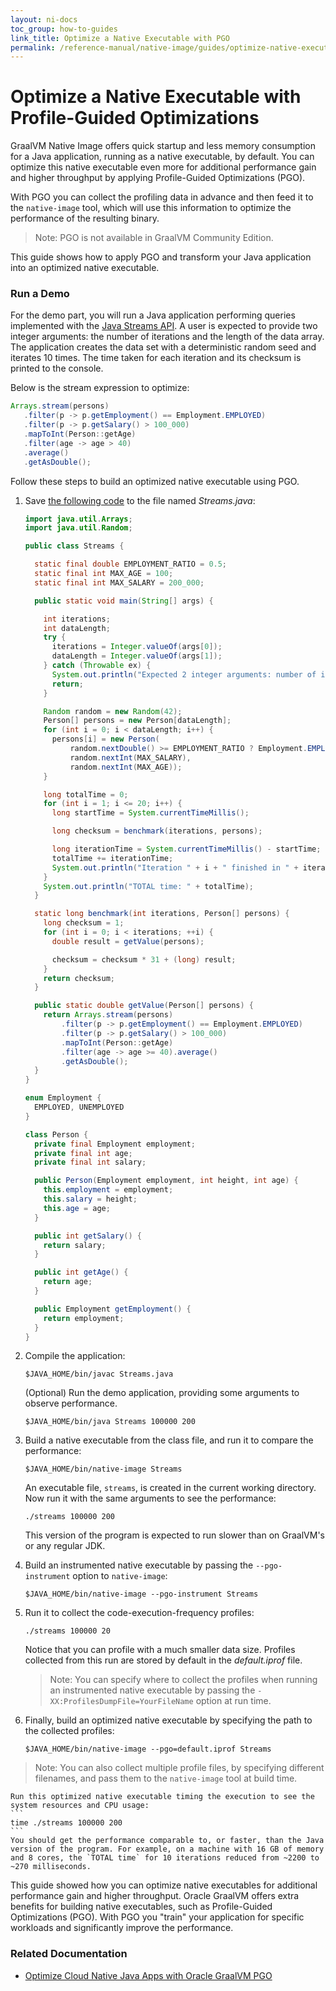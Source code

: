 ```yaml
---
layout: ni-docs
toc_group: how-to-guides
link_title: Optimize a Native Executable with PGO
permalink: /reference-manual/native-image/guides/optimize-native-executable-with-pgo/
---
```


# Optimize a Native Executable with Profile-Guided Optimizations

GraalVM Native Image offers quick startup and less memory consumption for a Java application, running as a native executable, by default. 
You can optimize this native executable even more for additional performance gain and higher throughput by applying Profile-Guided Optimizations (PGO).

With PGO you can collect the profiling data in advance and then feed it to the `native-image` tool, which will use this information to optimize the performance of the resulting binary.

> Note: PGO is not available in GraalVM Community Edition.

This guide shows how to apply PGO and transform your Java application into an optimized native executable.

### Run a Demo

For the demo part, you will run a Java application performing queries implemented with the [Java Streams API](https://docs.oracle.com/javase/8/docs/api/java/util/stream/package-summary.html). A user is expected to provide two integer arguments: the number of iterations and the length of the data array. The application creates the data set with a deterministic random seed and iterates 10 times. The time taken for each iteration  and its checksum is printed to the console.

Below is the stream expression to optimize:

```java
Arrays.stream(persons)
   .filter(p -> p.getEmployment() == Employment.EMPLOYED)
   .filter(p -> p.getSalary() > 100_000)
   .mapToInt(Person::getAge)
   .filter(age -> age > 40)
   .average()
   .getAsDouble();
```

Follow these steps to build an optimized native executable using PGO.

1.  Save [the following code](https://github.com/graalvm/graalvm-demos/blob/master/streams/Streams.java) to the file named _Streams.java_:

    ```java
    import java.util.Arrays;
    import java.util.Random;

    public class Streams {

      static final double EMPLOYMENT_RATIO = 0.5;
      static final int MAX_AGE = 100;
      static final int MAX_SALARY = 200_000;

      public static void main(String[] args) {

        int iterations;
        int dataLength;
        try {
          iterations = Integer.valueOf(args[0]);
          dataLength = Integer.valueOf(args[1]);
        } catch (Throwable ex) {
          System.out.println("Expected 2 integer arguments: number of iterations, length of data array");
          return;
        }

        Random random = new Random(42);
        Person[] persons = new Person[dataLength];
        for (int i = 0; i < dataLength; i++) {
          persons[i] = new Person(
              random.nextDouble() >= EMPLOYMENT_RATIO ? Employment.EMPLOYED : Employment.UNEMPLOYED,
              random.nextInt(MAX_SALARY),
              random.nextInt(MAX_AGE));
        }

        long totalTime = 0;
        for (int i = 1; i <= 20; i++) {
          long startTime = System.currentTimeMillis();

          long checksum = benchmark(iterations, persons);

          long iterationTime = System.currentTimeMillis() - startTime;
          totalTime += iterationTime;
          System.out.println("Iteration " + i + " finished in " + iterationTime + " milliseconds with checksum " + Long.toHexString(checksum));
        }
        System.out.println("TOTAL time: " + totalTime);
      }

      static long benchmark(int iterations, Person[] persons) {
        long checksum = 1;
        for (int i = 0; i < iterations; ++i) {
          double result = getValue(persons);

          checksum = checksum * 31 + (long) result;
        }
        return checksum;
      }

      public static double getValue(Person[] persons) {
        return Arrays.stream(persons)
            .filter(p -> p.getEmployment() == Employment.EMPLOYED)
            .filter(p -> p.getSalary() > 100_000)
            .mapToInt(Person::getAge)
            .filter(age -> age >= 40).average()
            .getAsDouble();
      }
    }

    enum Employment {
      EMPLOYED, UNEMPLOYED
    }

    class Person {
      private final Employment employment;
      private final int age;
      private final int salary;

      public Person(Employment employment, int height, int age) {
        this.employment = employment;
        this.salary = height;
        this.age = age;
      }

      public int getSalary() {
        return salary;
      }

      public int getAge() {
        return age;
      }

      public Employment getEmployment() {
        return employment;
      }
    }
    ```

2.  Compile the application:
    ```shell 
    $JAVA_HOME/bin/javac Streams.java
    ```
    (Optional) Run the demo application, providing some arguments to observe performance.
    ```shell
    $JAVA_HOME/bin/java Streams 100000 200
    ```

3. Build a native executable from the class file, and run it to compare the performance:
    ```shell
    $JAVA_HOME/bin/native-image Streams
    ```
    An executable file, `streams`, is created in the current working directory. 
    Now run it with the same arguments to see the performance:

    ```shell
    ./streams 100000 200
    ```
    This version of the program is expected to run slower than on GraalVM's or any regular JDK.
    

4. Build an instrumented native executable by passing the `--pgo-instrument` option to `native-image`:
    
    ```shell
    $JAVA_HOME/bin/native-image --pgo-instrument Streams
    ```
5. Run it to collect the code-execution-frequency profiles:

    ```shell
    ./streams 100000 20
    ```

    Notice that you can profile with a much smaller data size.
    Profiles collected from this run are stored by default in the _default.iprof_ file.

   > Note: You can specify where to collect the profiles when running an instrumented native executable by passing the `-XX:ProfilesDumpFile=YourFileName` option at run time. 

6. Finally, build an optimized native executable by specifying the path to the collected profiles:

    ```shell
    $JAVA_HOME/bin/native-image --pgo=default.iprof Streams
    ```
  > Note: You can also collect multiple profile files, by specifying different filenames, and pass them to the `native-image` tool at build time.

    Run this optimized native executable timing the execution to see the system resources and CPU usage:
    ```
    time ./streams 100000 200
    ```
    You should get the performance comparable to, or faster, than the Java version of the program. For example, on a machine with 16 GB of memory and 8 cores, the `TOTAL time` for 10 iterations reduced from ~2200 to ~270 milliseconds.

This guide showed how you can optimize native executables for additional performance gain and higher throughput.
Oracle GraalVM offers extra benefits for building native executables, such as Profile-Guided Optimizations (PGO). 
With PGO you "train" your application for specific workloads and significantly improve the performance.

### Related Documentation

- [Optimize Cloud Native Java Apps with Oracle GraalVM PGO](https://luna.oracle.com/lab/3f0b7c86-6105-4b7a-9a3b-eb73b251a1aa)